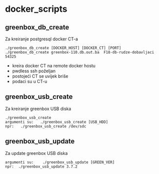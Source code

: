 # docker_scripts

## greenbox_db_create

Za kreiranje postgresql docker CT-a

```
./greenbox_db_create [DOCKER_HOST] [DOCKER_CT] [PORT]
./greenbox_db_create greenbox-110.db.out.ba  F18-db-rudze-dobavljaci 54325

```
* kreira docker CT na remote docker hostu
* pwdless ssh poželjan
* postojeći CT se uvijek briše
* podaci su u CT-u


## greenbox_usb_create

Za kreiranje greenbox USB diska

```
./greenbox_usb_create
argumenti su:   ./greenbox_usb_create [USB_HDD]
npr:   ./greenbox_usb_create /dev/sdc

```


## greenbox_usb_update

Za update greenbox USB diska

```
argumenti su:    ./greenbox_usb_update [GREEN_VER]
npr:  ./greenbox_usb_update 3.7.2

```


